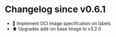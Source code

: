# Changelog since v0.6.1
- 🔨 Implement OCI image specification on labels 
- ⬆ Upgrades add-on base image to v3.2.0 
